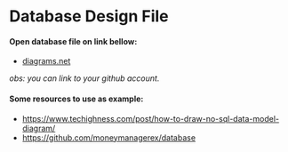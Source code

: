 # Database Design File

#### Open database file on link bellow:

- [diagrams.net](https://app.diagrams.net/)

_obs: you can link to your github account._

#### Some resources to use as example:

- https://www.techighness.com/post/how-to-draw-no-sql-data-model-diagram/
- https://github.com/moneymanagerex/database
